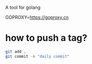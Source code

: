 A tool for golang

GOPROXY=https://goproxy.cn

# how to push a tag?

```bash
git add .
git commit -m "daily commit"

```